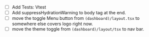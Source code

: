 <!-- TODOs Frontend  -->

- [ ] Add Tests: Vtest
- [ ] Add suppressHydrationWarning to body tag at the end.
- [ ] move the toggle Menu button from `(dashboard)/layout.tsx` to somewhere else covers logo right now.
- [ ] move the theme toggle from `(dashboard)/layout/tsx` to nav bar.

<!-- TODOs Backend  -->

<!-- TODOs Database  -->
